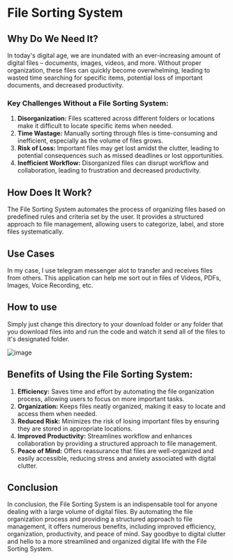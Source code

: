 # File Sorting System

## Why Do We Need It?
In today's digital age, we are inundated with an ever-increasing amount of digital files – documents, images, videos, and more. Without proper organization, these files can quickly become overwhelming, leading to wasted time searching for specific items, potential loss of important documents, and decreased productivity.

### Key Challenges Without a File Sorting System:
1. **Disorganization:** Files scattered across different folders or locations make it difficult to locate specific items when needed.
2. **Time Wastage:** Manually sorting through files is time-consuming and inefficient, especially as the volume of files grows.
3. **Risk of Loss:** Important files may get lost amidst the clutter, leading to potential consequences such as missed deadlines or lost opportunities.
4. **Inefficient Workflow:** Disorganized files can disrupt workflow and collaboration, leading to frustration and decreased productivity.

## How Does It Work?
The File Sorting System automates the process of organizing files based on predefined rules and criteria set by the user. It provides a structured approach to file management, allowing users to categorize, label, and store files systematically.

## Use Cases
In my case, I use telegram messenger alot to transfer and receives files from others. This application can help me sort out in files of Videos, PDFs, Images, Voice Recording, etc. 

## How to use

Simply just change this directory to your download folder or any folder that you download files into and run the code and watch it send all of the files to it's designated folder.

![image](https://github.com/Ponloe/Auto-File-Sorting/assets/134567590/34f0e35f-b3a4-4ad5-881f-5c2e88799dab)


## Benefits of Using the File Sorting System:
1. **Efficiency:** Saves time and effort by automating the file organization process, allowing users to focus on more important tasks.
2. **Organization:** Keeps files neatly organized, making it easy to locate and access them when needed.
3. **Reduced Risk:** Minimizes the risk of losing important files by ensuring they are stored in appropriate locations.
4. **Improved Productivity:** Streamlines workflow and enhances collaboration by providing a structured approach to file management.
5. **Peace of Mind:** Offers reassurance that files are well-organized and easily accessible, reducing stress and anxiety associated with digital clutter.

## Conclusion
In conclusion, the File Sorting System is an indispensable tool for anyone dealing with a large volume of digital files. By automating the file organization process and providing a structured approach to file management, it offers numerous benefits, including improved efficiency, organization, productivity, and peace of mind. Say goodbye to digital clutter and hello to a more streamlined and organized digital life with the File Sorting System.
